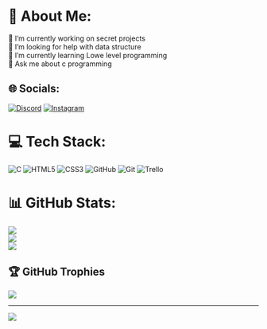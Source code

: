 # 💫 About Me:
🔭 I’m currently working on secret projects<br>🤝 I’m looking for help with data structure<br>🌱 I’m currently learning Lowe level programming<br>💬 Ask me about c programming


## 🌐 Socials:
[![Discord](https://img.shields.io/badge/Discord-%237289DA.svg?logo=discord&logoColor=white)](https://discord.gg/https://www.discord.com/mohammed7801) [![Instagram](https://img.shields.io/badge/Instagram-%23E4405F.svg?logo=Instagram&logoColor=white)](https://instagram.com/https://www.instagram.com/__simo444/) 

# 💻 Tech Stack:
![C](https://img.shields.io/badge/c-%2300599C.svg?style=for-the-badge&logo=c&logoColor=white) ![HTML5](https://img.shields.io/badge/html5-%23E34F26.svg?style=for-the-badge&logo=html5&logoColor=white) ![CSS3](https://img.shields.io/badge/css3-%231572B6.svg?style=for-the-badge&logo=css3&logoColor=white) ![GitHub](https://img.shields.io/badge/github-%23121011.svg?style=for-the-badge&logo=github&logoColor=white) ![Git](https://img.shields.io/badge/git-%23F05033.svg?style=for-the-badge&logo=git&logoColor=white) ![Trello](https://img.shields.io/badge/Trello-%23026AA7.svg?style=for-the-badge&logo=Trello&logoColor=white)
# 📊 GitHub Stats:
![](https://github-readme-stats.vercel.app/api?username=M0h1mm9d&theme=one_dark_pro&hide_border=false&include_all_commits=false&count_private=true)<br/>
![](https://github-readme-streak-stats.herokuapp.com/?user=M0h1mm9d&theme=one_dark_pro&hide_border=false)<br/>
![](https://github-readme-stats.vercel.app/api/top-langs/?username=M0h1mm9d&theme=one_dark_pro&hide_border=false&include_all_commits=false&count_private=true&layout=compact)

## 🏆 GitHub Trophies
![](https://github-profile-trophy.vercel.app/?username=M0h1mm9d&theme=radical&no-frame=true&no-bg=false&margin-w=4)

---
[![](https://visitcount.itsvg.in/api?id=M0h1mm9d&icon=0&color=0)](https://visitcount.itsvg.in)
<!-- Proudly created with GPRM ( https://gprm.itsvg.in ) -->

